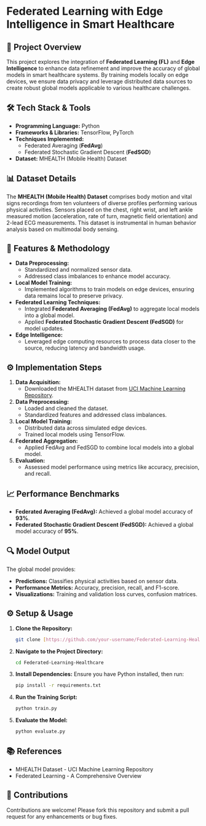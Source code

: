 # Federated Learning with Edge Intelligence in Smart Healthcare

## 📌 Project Overview
This project explores the integration of **Federated Learning (FL)** and **Edge Intelligence** to enhance data refinement and improve the accuracy of global models in smart healthcare systems. By training models locally on edge devices, we ensure data privacy and leverage distributed data sources to create robust global models applicable to various healthcare challenges.

## 🛠 Tech Stack & Tools
- **Programming Language:** Python
- **Frameworks & Libraries:** TensorFlow, PyTorch
- **Techniques Implemented:**
  - Federated Averaging (**FedAvg**)
  - Federated Stochastic Gradient Descent (**FedSGD**)
- **Dataset:** MHEALTH (Mobile Health) Dataset

## 📊 Dataset Details
The **MHEALTH (Mobile Health) Dataset** comprises body motion and vital signs recordings from ten volunteers of diverse profiles performing various physical activities. Sensors placed on the chest, right wrist, and left ankle measured motion (acceleration, rate of turn, magnetic field orientation) and 2-lead ECG measurements. This dataset is instrumental in human behavior analysis based on multimodal body sensing.

## 🚀 Features & Methodology
- **Data Preprocessing:**
  - Standardized and normalized sensor data.
  - Addressed class imbalances to enhance model accuracy.
- **Local Model Training:**
  - Implemented algorithms to train models on edge devices, ensuring data remains local to preserve privacy.
- **Federated Learning Techniques:**
  - Integrated **Federated Averaging (FedAvg)** to aggregate local models into a global model.
  - Applied **Federated Stochastic Gradient Descent (FedSGD)** for model updates.
- **Edge Intelligence:**
  - Leveraged edge computing resources to process data closer to the source, reducing latency and bandwidth usage.

## ⚙️ Implementation Steps
1. **Data Acquisition:**
   - Downloaded the MHEALTH dataset from [UCI Machine Learning Repository](http://archive.ics.uci.edu/ml/datasets/mhealth+dataset).
2. **Data Preprocessing:**
   - Loaded and cleaned the dataset.
   - Standardized features and addressed class imbalances.
3. **Local Model Training:**
   - Distributed data across simulated edge devices.
   - Trained local models using TensorFlow.
4. **Federated Aggregation:**
   - Applied FedAvg and FedSGD to combine local models into a global model.
5. **Evaluation:**
   - Assessed model performance using metrics like accuracy, precision, and recall.

## 📈 Performance Benchmarks
- **Federated Averaging (FedAvg):** Achieved a global model accuracy of **93%**.
- **Federated Stochastic Gradient Descent (FedSGD):** Achieved a global model accuracy of **95%**.

## 🔍 Model Output
The global model provides:
- **Predictions:** Classifies physical activities based on sensor data.
- **Performance Metrics:** Accuracy, precision, recall, and F1-score.
- **Visualizations:** Training and validation loss curves, confusion matrices.

## ⚙️ Setup & Usage
1. **Clone the Repository:**
   ```bash
   git clone [https://github.com/your-username/Federated-Learning-Healthcare.git](https://github.com/Tajumulla/Federated-Learning-Healthcare)
   ```

2. **Navigate to the Project Directory:**
   ```bash
   cd Federated-Learning-Healthcare
   ```

3. **Install Dependencies:** Ensure you have Python installed, then run:
   ```bash
   pip install -r requirements.txt
   ```

4. **Run the Training Script:**
   ```bash
   python train.py
   ```

5. **Evaluate the Model:**
   ```bash
   python evaluate.py
   ```

## 📚 References
- MHEALTH Dataset - UCI Machine Learning Repository
- Federated Learning - A Comprehensive Overview

## 🤝 Contributions
Contributions are welcome! Please fork this repository and submit a pull request for any enhancements or bug fixes.
